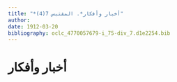```yaml
---
title: "*أخبار وأفكار*. المقتبس 7(4)"
author: 
date: 1912-03-20
bibliography: oclc_4770057679-i_75-div_7.d1e2254.bib
---
```




#  أخبار وأفكار 


